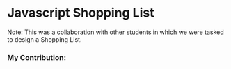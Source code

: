<h1>Javascript Shopping List</h1>

Note: This was a collaboration with other students in which we were tasked to design a Shopping List.

<h3>My Contribution:</h3>
